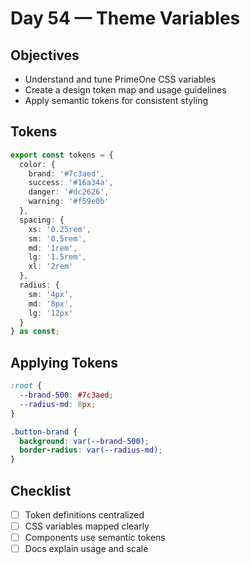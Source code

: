 # Day 54 — Theme Variables

## Objectives
- Understand and tune PrimeOne CSS variables
- Create a design token map and usage guidelines
- Apply semantic tokens for consistent styling

## Tokens
```ts
export const tokens = {
  color: {
    brand: '#7c3aed',
    success: '#16a34a',
    danger: '#dc2626',
    warning: '#f59e0b'
  },
  spacing: {
    xs: '0.25rem',
    sm: '0.5rem',
    md: '1rem',
    lg: '1.5rem',
    xl: '2rem'
  },
  radius: {
    sm: '4px',
    md: '8px',
    lg: '12px'
  }
} as const;
```

## Applying Tokens
```css
:root {
  --brand-500: #7c3aed;
  --radius-md: 8px;
}

.button-brand {
  background: var(--brand-500);
  border-radius: var(--radius-md);
}
```

## Checklist
- [ ] Token definitions centralized
- [ ] CSS variables mapped clearly
- [ ] Components use semantic tokens
- [ ] Docs explain usage and scale
